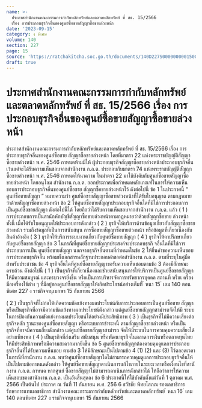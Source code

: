 ```yaml
---
name: >-
  ประกาศสำนักงานคณะกรรมการกำกับหลักทรัพย์และตลาดหลักทรัพย์ ที่ สธ. 15/2566
  เรื่อง การประกอบธุรกิจอื่นของศูนย์ซื้อขายสัญญาซื้อขายล่วงหน้า
date: '2023-09-15'
category: ง พิเศษ
volume: 140
section: 227
page: 15
source: 'https://ratchakitcha.soc.go.th/documents/140D227S0000000001500.pdf'
draft: true
---
```


# ประกาศสำนักงานคณะกรรมการกำกับหลักทรัพย์และตลาดหลักทรัพย์ ที่ สธ. 15/2566 เรื่อง การประกอบธุรกิจอื่นของศูนย์ซื้อขายสัญญาซื้อขายล่วงหน้า

ประกาศสำนักงานคณะกรรมการกำกับหลักทรัพย์และตลาดหลักทรัพย์ ที่ สธ. 15/2566 เรื่อง การประกอบธุรกิจอื่นของศูนย์ซื้อขาย สัญญาซื้อขายล่วงหน้า โดยที่มาตรา 22 แห่งพระราชบัญญัติสัญญาซื้อขายล่วงหน้า พ.ศ. 2546 กาหนดห้ามมิให้ ผู้ประกอบธุรกิจสัญญาซื้อขายล่วงหน้าประกอบธุรกิจอื่น เว้นแต่จะได้รับความเห็นชอบจากสำนักงาน ก.ล.ต. ประกอบกับมาตรา 74 แห่งพระราชบัญญัติสัญญาซื้อขายล่วงหน้า พ.ศ. 2546 กาหนดให้นาความ ในมำตรา 22 มาใช้บังคับกับศูนย์ซื้อขายสัญญาซื้อขายล่วงหน้า โดยอนุโลม สำนักงาน ก.ล.ต. ออกประกาศเพื่อกำหนดหลักเกณฑ์ในการให้ความเห็นชอบการประกอบธุรกิจอื่นของศูนย์ซื้อขาย สัญญาซื้อขายล่วงหน้าไว้ ดังต่อไปนี้ ข้อ 1 ในประกาศนี้ “ ศูนย์ซื้อขายสัญญา ” หมายความว่า ศูนย์ซื้อขายสัญญาซื้อขายล่วงหน้าที่ได้รับใบอนุญาต ตามกฎหมายว่าด้วยสัญญาซื้อขายล่วงหน้า ข้อ 2 ให้ศูนย์ซื้อขายสัญญาประกอบธุรกิจอื่นใดที่มิใช่การประกอบการเป็นศูนย์ซื้อขายสัญญา ดังต่อไปนี้ได้ โดยถือว่าได้รับความเห็นชอบจากสำนักงาน ก.ล.ต. แล้ว ( 1 ) การประกอบการเป็นสานักหักบัญชีสัญญาซื้อขายล่วงหน้าตามกฎหมายว่าด้วยสัญญาซื้อขาย ล่วงหน้า ทั้งนี้ เมื่อได้รับใบอนุญาตให้ประกอบการดังกล่าว ( 2 ) ธุรกิจให้บริการด้านข้อมูลเกี่ยวกับสัญญาซื้อขายล่วงหน้า รวมถึงข้อมูลที่เป็นการสนับสนุน การซื้อขายสัญญาซื้อขายล่วงหน้า หรือข้อมูลที่เกี่ยวเนื่องกับสินค้าอ้างอิง ( 3 ) ธุรกิจให้บริการระบบงานเกี่ยวกับศูนย์ซื้อขายสัญญา ( 4 ) ธุรกิจให้คาปรึกษาเกี่ยวกับศูนย์ซื้อขายสัญญา ข้อ 3 ในกรณีที่ศูนย์ซื้อขายสัญญาประสงค์จะประกอบธุรกิ จอื่นใดที่มิใช่การประกอบการเป็น ศูนย์ซื้อขายสัญญา นอกจากธุรกิจอื่นตามที่กำหนดในข้อ 2 ให้ยื่นคำขอความเห็นชอบการประกอบธุรกิจอื่น พร้อมทั้งเอกสารหลักฐานประกอบคำขอต่อสำนักงาน ก.ล.ต. ตามที่ระบุในคู่มือสำหรับประชาชน ข้อ 4 ธุรกิจอื่นใดที่ศูนย์ซื้อขายสัญญาขอรับความเห็นชอบตามข้อ 3 ต้องมีลักษณะครบถ้วน ดังต่อไปนี้ ( 1 ) เป็นธุรกิจที่เกี่ยวเนื่องและช่วยสนับสนุนการให้บริการเป็นศูนย์ซื้อขายสัญญาให้มีความสมบูรณ์ และครบวงจรยิ่งขึ้น หรือเป็นการบริหารจัดการทรัพยากรบุคคล สถานที่ หรือเ ครื่องมือเครื่องใช้ต่าง ๆ ที่มีอยู่ของศูนย์ซื้อขายสัญญาให้เกิดประโยชน์อย่างเต็มที่ ้ หนา 15 ่ เลม 140 ตอนพิเศษ 227 ง ราชกิจจานุเบกษา 15 กันยายน 2566

( 2 ) เป็นธุรกิจที่ไม่ก่อให้เกิดความขัดแย้งทางผลประโยชน์กับการประกอบการเป็นศูนย์ซื้อขาย สัญญา หรือเป็นธุรกิจที่อาจมีความขัดแย้งทางผลประโยชน์ดังกล่าว แต่ศูนย์ซื้อขายสัญญาสามำรถจัดให้มี ระบบในการป้องกันความขัดแย้งทางผลประโยชน์ได้อย่างมีประสิทธิภาพ ( 3 ) เป็นธุรกิจที่ไม่มีความเสี่ยงต่อธุรกิจหลัก ฐานะของศูนย์ซื้อขายสัญญา หรือระบบการชำระหนี้ ตามสัญญาซื้อขายล่วงหน้า หรือเป็นธุรกิจที่อาจมีความเสี่ยงดังกล่าว แต่ศูนย์ซื้อขายสัญญาสามำรถ จัดให้มีระบบในการควบคุมความเสี่ยงได้อย่างเพียงพอ ( 4 ) เป็นธุรกิจที่ส่งเสริม สนับสนุน หรือพัฒนาธุรกิจในตลาดการเงินหรือตลาดทุนไทย ให้มีประสิทธิภาพหรือมีความสะดวกมากยิ่งขึ้น ข้อ 5 ศูนย์ซื้อขายสัญญาต้องควบคุมดูแลการประกอบธุรกิจอื่นที่ได้รับความเห็นชอบ ตามข้อ 3 ให้มีลักษณะเป็นไปตามข้อ 4 (1) (2) และ (3) ไว้ตลอดเวลา ในกรณีที่สานักงาน ก.ล.ต. พบว่าศูนย์ซื้อขายสัญญาใดไม่สามารถควบคุมดูแลการประกอบธุรกิจอื่นให้เป็นไปตามข้อกาหนดดังกล่าว ให้ศูนย์ซื้อขายสัญญาดาเนินการแก้ไขภายในระยะเวลาหรือเงื่อนไขที่สานั กงาน ก.ล.ต. กาหนด หากศูนย์ ซื้อขายสัญญาไม่สามารถดาเนินการดังกล่าวได้ ให้ถือว่าการให้ความเห็นชอบของสานักงาน ก.ล.ต. เป็นอันสิ้นสุดลง ข้อ 6 ประกาศนี้ให้ใช้บังคับตั้งแต่วันที่ 1 ตุลาคม พ.ศ. 2566 เป็นต้นไป ประกาศ ณ วันที่ 11 กันยายน พ.ศ. 256 6 ธวัชชัย พิทยโสภณ รองเลขาธิการ รักษาการแทนเลขาธิการ สำนักงานคณะกรรมการกำกับหลักทรัพย์และตลาดหลักทรัพย์ ้ หนา 16 ่ เลม 140 ตอนพิเศษ 227 ง ราชกิจจานุเบกษา 15 กันยายน 2566
